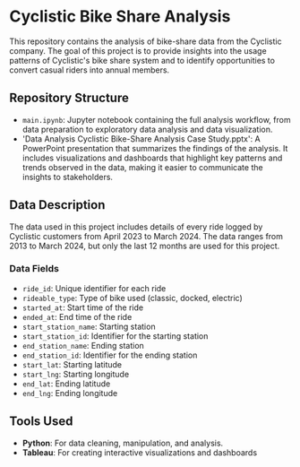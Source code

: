 # Cyclistic Bike Share Analysis

This repository contains the analysis of bike-share data from the Cyclistic company. The goal of this project is to provide insights into the usage patterns of Cyclistic's bike share system and to identify opportunities to convert casual riders into annual members.

## Repository Structure

- `main.ipynb`: Jupyter notebook containing the full analysis workflow, from data preparation to exploratory data analysis and data visualization.
- 'Data Analysis Cyclistic Bike-Share Analysis Case Study.pptx': A PowerPoint presentation that summarizes the findings of the analysis. It includes visualizations and dashboards that highlight key patterns and trends observed in the data, making it easier to communicate the insights to stakeholders.

## Data Description

The data used in this project includes details of every ride logged by Cyclistic customers from April 2023 to March 2024. The data ranges from 2013 to March 2024, but only the last 12 months are used for this project.

### Data Fields

- `ride_id`: Unique identifier for each ride
- `rideable_type`: Type of bike used (classic, docked, electric)
- `started_at`: Start time of the ride
- `ended_at`: End time of the ride
- `start_station_name`: Starting station
- `start_station_id`: Identifier for the starting station
- `end_station_name`: Ending station
- `end_station_id`: Identifier for the ending station
- `start_lat`: Starting latitude
- `start_lng`: Starting longitude
- `end_lat`: Ending latitude
- `end_lng`: Ending longitude

## Tools Used

- **Python**: For data cleaning, manipulation, and analysis.
- **Tableau**: For creating interactive visualizations and dashboards
